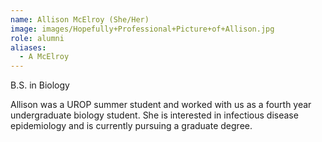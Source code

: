 ```yaml
---
name: Allison McElroy (She/Her)
image: images/Hopefully+Professional+Picture+of+Allison.jpg
role: alumni
aliases:
  - A McElroy
---
```


B.S. in Biology

Allison was a UROP summer student and worked with us as a fourth year undergraduate biology student. She is interested in infectious disease epidemiology and is currently pursuing a graduate degree.
